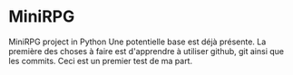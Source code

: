 # MiniRPG
MiniRPG project in Python
Une potentielle base est déjà présente. La première des choses à faire est d'apprendre à utiliser github, git ainsi que les commits.
Ceci est un premier test de ma part.
